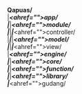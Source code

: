 <b>Qapuas/</b><br>
|___<ahref="">app/</a><br>
|___|___<ahref="">module/</a><br>
|___|___|___<ahref="">controller/</a><br>
|___|___|___<ahref="">model/</a><br>
|___|___|___<ahref="">view/</a><br>
|___<ahref="">engine/</a><br>
|___|___<ahref="">core/</a><br>
|___|___<ahref="">function/</a><br>
|___|___<ahref="">library/</a><br>
|___<ahref="">gudang/</a><br>
